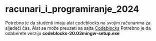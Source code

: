 # racunari_i_programiranje_2024

Potrebno je da studenti imaju alat codeblocks na svojim računarima za sljedeći čas.
Alat se može preuzeti sa sajta [Codeblocks](https://www.codeblocks.org/downloads/binaries/)
Potrebno je da odaberete verziju **codeblocks-20.03mingw-setup.exe**
